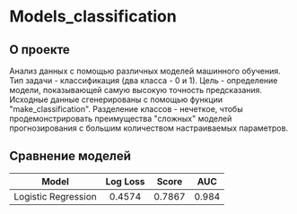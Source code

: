 # Models_classification

## О проекте
Анализ данных с помощью различных моделей машинного обучения.
Тип задачи - классификация (два класса - 0 и 1). 
Цель - определение модели, показывающей самую высокую точность предсказания.
Исходные данные сгенерированы с помощью функции "make_classification". Разделение классов - нечеткое, чтобы продемонстрировать преимущества "сложных" моделей прогнозирования с большим количеством настраиваемых параметров.

## Сравнение моделей
|     Model             | Log Loss |  Score   |   AUC   | 
|:---------------------:|:--------:|:--------:|:-------:|
|  Logistic Regression  |  0.4574  |  0.7867  |  0.984  |
